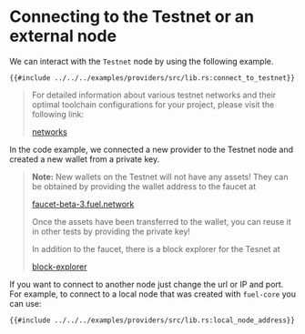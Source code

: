 # Connecting to the Testnet or an external node

We can interact with the `Testnet` node by using the following example.

```rust,ignore
{{#include ../../../examples/providers/src/lib.rs:connect_to_testnet}}
```
>
> For detailed information about various testnet networks and their optimal toolchain configurations for your project, please visit the following link:
>
> [networks](https://fuelbook.fuel.network/master/networks/networks.html)

In the code example, we connected a new provider to the Testnet node and created a new wallet from a private key.

> **Note:** New wallets on the Testnet will not have any assets! They can be obtained by providing the wallet address to the faucet at
>
>[faucet-beta-3.fuel.network](https://faucet-beta-3.fuel.network)
>
> Once the assets have been transferred to the wallet, you can reuse it in other tests by providing the private key!
>
> In addition to the faucet, there is a block explorer for the Tesnet at
>
> [block-explorer](https://fuellabs.github.io/block-explorer-v2)

If you want to connect to another node just change the url or IP and port. For example, to connect to a local node that was created with `fuel-core` you can use:

```rust,ignore
{{#include ../../../examples/providers/src/lib.rs:local_node_address}}
```
